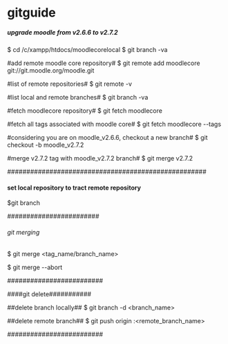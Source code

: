 gitguide
========

##### upgrade moodle from v2.6.6 to v2.7.2 ######

$ cd /c/xampp/htdocs/moodlecorelocal
$ git branch -va 

#add remote moodle core repository#
$ git remote add moodlecore git://git.moodle.org/moodle.git

#list of remote repositories#
$ git remote -v

#list local and remote branches#
$ git branch -va

#fetch moodlecore repository#
$ git fetch moodlecore

#fetch all tags associated with moodle core#
$ git fetch moodlecore --tags

#considering you are on moodle_v2.6.6, checkout a new branch#
$ git checkout -b moodle_v2.7.2

#merge v2.7.2 tag with moodle_v2.7.2 branch#
$ git merge v2.7.2

#################################################### 

#### set local repository to tract remote repository ###

$git branch 

########################

###### git merging #####

$ git merge <tag_name/branch_name>

$ git merge --abort

#########################

####git delete###########

##delete branch locally##
$ git branch -d <branch_name>

##delete remote branch##
$ git push origin :<remote_branch_name>

######################### 

